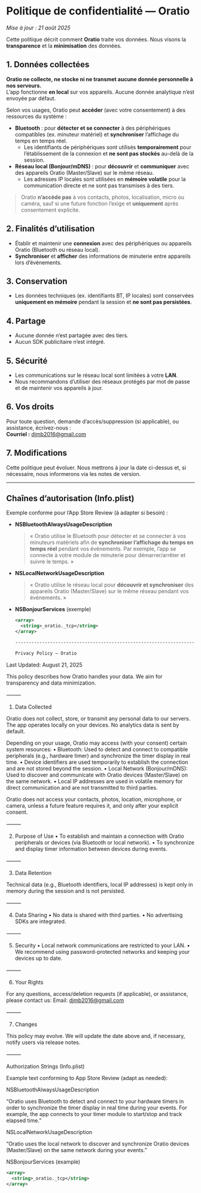 # Politique de confidentialité — Oratio

_Mise à jour : 21 août 2025_

Cette politique décrit comment **Oratio** traite vos données. Nous visons la **transparence** et la **minimisation** des données.

## 1. Données collectées

**Oratio ne collecte, ne stocke ni ne transmet aucune donnée personnelle à nos serveurs.**  
L’app fonctionne **en local** sur vos appareils. Aucune donnée analytique n’est envoyée par défaut.

Selon vos usages, Oratio peut **accéder** (avec votre consentement) à des ressources du système :

- **Bluetooth** : pour **détecter et se connecter** à des périphériques compatibles (ex. minuteur matériel) et **synchroniser** l’affichage du temps en temps réel.  
  - Les identifiants de périphériques sont utilisés **temporairement** pour l’établissement de la connexion et **ne sont pas stockés** au-delà de la session.
- **Réseau local (Bonjour/mDNS)** : pour **découvrir** et **communiquer** avec des appareils Oratio (Master/Slave) sur le même réseau.  
  - Les adresses IP locales sont utilisées en **mémoire volatile** pour la communication directe et ne sont pas transmises à des tiers.

> Oratio **n’accède pas** à vos contacts, photos, localisation, micro ou caméra, sauf si une future fonction l’exige et **uniquement** après consentement explicite.

## 2. Finalités d’utilisation

- Établir et maintenir une **connexion** avec des périphériques ou appareils Oratio (Bluetooth ou réseau local).  
- **Synchroniser** et **afficher** des informations de minuterie entre appareils lors d’événements.

## 3. Conservation

- Les données techniques (ex. identifiants BT, IP locales) sont conservées **uniquement en mémoire** pendant la session et **ne sont pas persistées**.

## 4. Partage

- Aucune donnée n’est partagée avec des tiers.  
- Aucun SDK publicitaire n’est intégré.

## 5. Sécurité

- Les communications sur le réseau local sont limitées à votre **LAN**.  
- Nous recommandons d’utiliser des réseaux protégés par mot de passe et de maintenir vos appareils à jour.

## 6. Vos droits

Pour toute question, demande d’accès/suppression (si applicable), ou assistance, écrivez-nous :  
**Courriel :** djmb2016@gmail.com

## 7. Modifications

Cette politique peut évoluer. Nous mettrons à jour la date ci-dessus et, si nécessaire, nous informerons via les notes de version.

---

## Chaînes d’autorisation (Info.plist)

Exemple conforme pour l’App Store Review (à adapter si besoin) :

- **NSBluetoothAlwaysUsageDescription**  
  > « Oratio utilise le Bluetooth pour détecter et se connecter à vos minuteurs matériels afin de **synchroniser l’affichage du temps en temps réel** pendant vos événements. Par exemple, l’app se connecte à votre module de minuterie pour démarrer/arrêter et suivre le temps. »

- **NSLocalNetworkUsageDescription**  
  > « Oratio utilise le réseau local pour **découvrir et synchroniser** des appareils Oratio (Master/Slave) sur le même réseau pendant vos événements. »

- **NSBonjourServices** (exemple)
  ```xml
  <array>
    <string>_oratio._tcp</string>
  </array>

  ----------------------------------------------------------------------------------------------

  Privacy Policy — Oratio

Last Updated: August 21, 2025

This policy describes how Oratio handles your data. We aim for transparency and data minimization.

⸻

1. Data Collected

Oratio does not collect, store, or transmit any personal data to our servers.
The app operates locally on your devices. No analytics data is sent by default.

Depending on your usage, Oratio may access (with your consent) certain system resources:
	•	Bluetooth: Used to detect and connect to compatible peripherals (e.g., hardware timer) and synchronize the timer display in real time.
	•	Device identifiers are used temporarily to establish the connection and are not stored beyond the session.
	•	Local Network (Bonjour/mDNS): Used to discover and communicate with Oratio devices (Master/Slave) on the same network.
	•	Local IP addresses are used in volatile memory for direct communication and are not transmitted to third parties.

Oratio does not access your contacts, photos, location, microphone, or camera, unless a future feature requires it, and only after your explicit consent.

⸻

2. Purpose of Use
	•	To establish and maintain a connection with Oratio peripherals or devices (via Bluetooth or local network).
	•	To synchronize and display timer information between devices during events.

⸻

3. Data Retention

Technical data (e.g., Bluetooth identifiers, local IP addresses) is kept only in memory during the session and is not persisted.

⸻

4. Data Sharing
	•	No data is shared with third parties.
	•	No advertising SDKs are integrated.

⸻

5. Security
	•	Local network communications are restricted to your LAN.
	•	We recommend using password-protected networks and keeping your devices up to date.

⸻

6. Your Rights

For any questions, access/deletion requests (if applicable), or assistance, please contact us:
Email: djmb2016@gmail.com

⸻

7. Changes

This policy may evolve. We will update the date above and, if necessary, notify users via release notes.

⸻

Authorization Strings (Info.plist)

Example text conforming to App Store Review (adapt as needed):

NSBluetoothAlwaysUsageDescription

“Oratio uses Bluetooth to detect and connect to your hardware timers in order to synchronize the timer display in real time during your events. For example, the app connects to your timer module to start/stop and track elapsed time.”

NSLocalNetworkUsageDescription

“Oratio uses the local network to discover and synchronize Oratio devices (Master/Slave) on the same network during your events.”

NSBonjourServices (example)
  ```xml
  <array>
    <string>_oratio._tcp</string>
  </array>
